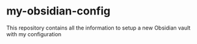# my-obsidian-config
This repository contains all the information to setup a new Obsidian vault with my configuration
